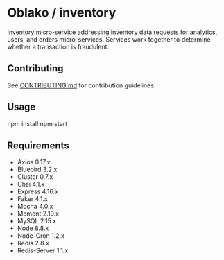 # Oblako / inventory

Inventory micro-service addressing inventory data requests for analytics, users, and orders micro-services. Services work together to determine whether a transaction is fraudulent.

## Contributing

See [CONTRIBUTING.md](CONTRIBUTING.md) for contribution guidelines.

## Usage

npm install
npm start

## Requirements

- Axios 0.17.x
- Bluebird 3.2.x
- Cluster 0.7.x
- Chai 4.1.x
- Express 4.16.x
- Faker 4.1.x
- Mocha 4.0.x
- Moment 2.19.x
- MySQL 2.15.x
- Node 8.8.x
- Node-Cron 1.2.x
- Redis 2.8.x
- Redis-Server 1.1.x



